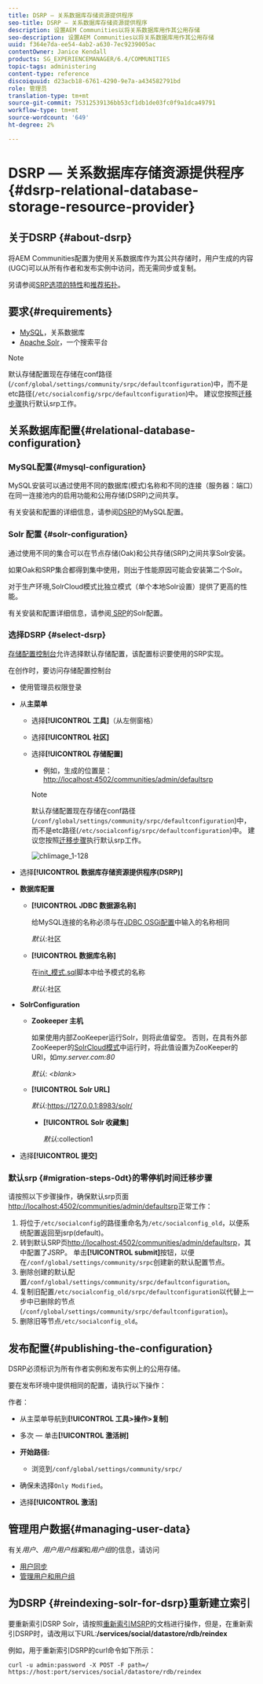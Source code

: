 ```yaml
---
title: DSRP — 关系数据库存储资源提供程序
seo-title: DSRP — 关系数据库存储资源提供程序
description: 设置AEM Communities以将关系数据库用作其公用存储
seo-description: 设置AEM Communities以将关系数据库用作其公用存储
uuid: f364e7da-ee54-4ab2-a630-7ec9239005ac
contentOwner: Janice Kendall
products: SG_EXPERIENCEMANAGER/6.4/COMMUNITIES
topic-tags: administering
content-type: reference
discoiquuid: d23acb18-6761-4290-9e7a-a434582791bd
role: 管理员
translation-type: tm+mt
source-git-commit: 75312539136bb53cf1db1de03fc0f9a1dca49791
workflow-type: tm+mt
source-wordcount: '649'
ht-degree: 2%

---
```



# DSRP — 关系数据库存储资源提供程序{#dsrp-relational-database-storage-resource-provider}

## 关于DSRP {#about-dsrp}

将AEM Communities配置为使用关系数据库作为其公共存储时，用户生成的内容(UGC)可以从所有作者和发布实例中访问，而无需同步或复制。

另请参阅[SRP选项的特性](working-with-srp.md#characteristics-of-srp-options)和[推荐拓扑](topologies.md)。

## 要求{#requirements}

* [MySQL](#mysql-configuration)，关系数据库
* [Apache Solr](#solr-configuration)，一个搜索平台

>[!NOTE]
>
>默认存储配置现在存储在conf路径(`/conf/global/settings/community/srpc/defaultconfiguration`)中，而不是etc路径(`/etc/socialconfig/srpc/defaultconfiguration`)中。 建议您按照[迁移步骤](#migration-steps-0dt)执行默认srp工作。


## 关系数据库配置{#relational-database-configuration}

### MySQL配置{#mysql-configuration}

MySQL安装可以通过使用不同的数据库(模式)名称和不同的连接（服务器：端口）在同一连接池内的启用功能和公用存储(DSRP)之间共享。

有关安装和配置的详细信息，请参阅[DSRP](dsrp-mysql.md)的MySQL配置。

### Solr 配置 {#solr-configuration}

通过使用不同的集合可以在节点存储(Oak)和公共存储(SRP)之间共享Solr安装。

如果Oak和SRP集合都得到集中使用，则出于性能原因可能会安装第二个Solr。

对于生产环境,SolrCloud模式比独立模式（单个本地Solr设置）提供了更高的性能。

有关安装和配置详细信息，请参阅[ SRP](solr.md)的Solr配置。

### 选择DSRP {#select-dsrp}

[存储配置控制台](srp-config.md)允许选择默认存储配置，该配置标识要使用的SRP实现。

在创作时，要访问存储配置控制台

* 使用管理员权限登录
* 从&#x200B;**主菜单**

   * 选择&#x200B;**[!UICONTROL 工具]**（从左侧窗格）
   * 选择&#x200B;**[!UICONTROL 社区]**
   * 选择&#x200B;**[!UICONTROL 存储配置]**

      * 例如，生成的位置是：[http://localhost:4502/communities/admin/defaultsrp](http://localhost:4502/communities/admin/defaultsrp)
      >[!NOTE]
      >
      >默认存储配置现在存储在conf路径(`/conf/global/settings/community/srpc/defaultconfiguration`)中，而不是etc路径(`/etc/socialconfig/srpc/defaultconfiguration`)中。 建议您按照[迁移步骤](#migration-steps-0dt)执行默认srp工作。

      ![chlimage_1-128](assets/chlimage_1-128.png)

* 选择&#x200B;**[!UICONTROL 数据库存储资源提供程序(DSRP)]**
* **数据库配置**

   * **[!UICONTROL JDBC 数据源名称]**

      给MySQL连接的名称必须与在[JDBC OSGi配置](dsrp-mysql.md#configurejdbcconnections)中输入的名称相同

      *默认*:社区

   * **[!UICONTROL 数据库名称]**

      在[init_模式.sql](dsrp-mysql.md#obtain-the-sql-script)脚本中给予模式的名称

      *默认*:社区

* **SolrConfiguration**

   * **[](https://cwiki.apache.org/confluence/display/solr/Using+ZooKeeper+to+Manage+Configuration+Files)Zookeeper 主机**

      如果使用内部ZooKeeper运行Solr，则将此值留空。 否则，在具有外部ZooKeeper的[SolrCloud模式](solr.md#solrcloud-mode)中运行时，将此值设置为ZooKeeper的URI，如&#x200B;*my.server.com:80*

      *默认*:  *&lt;blank>*

   * **[!UICONTROL Solr URL]**

      *默认*:https://127.0.0.1:8983/solr/

      * **[!UICONTROL Solr 收藏集]**

         *默认*:collection1

* 选择&#x200B;**[!UICONTROL 提交]**

### 默认srp {#migration-steps-0dt}的零停机时间迁移步骤

请按照以下步骤操作，确保默认srp页面[http://localhost:4502/communities/admin/defaultsrp](http://localhost:4502/communities/admin/defaultsrp)正常工作：

1. 将位于`/etc/socialconfig`的路径重命名为`/etc/socialconfig_old`，以便系统配置返回至jsrp(default)。
1. 转到默认SRP页[http://localhost:4502/communities/admin/defaultsrp](http://localhost:4502/communities/admin/defaultsrp)，其中配置了JSRP。 单击&#x200B;**[!UICONTROL submit]**&#x200B;按钮，以便在`/conf/global/settings/community/srpc`创建新的默认配置节点。
1. 删除创建的默认配置`/conf/global/settings/community/srpc/defaultconfiguration`。
1. 复制旧配置`/etc/socialconfig_old/srpc/defaultconfiguration`以代替上一步中已删除的节点(`/conf/global/settings/community/srpc/defaultconfiguration`)。
1. 删除旧等节点`/etc/socialconfig_old`。

## 发布配置{#publishing-the-configuration}

DSRP必须标识为所有作者实例和发布实例上的公用存储。

要在发布环境中提供相同的配置，请执行以下操作：

作者：

* 从主菜单导航到&#x200B;**[!UICONTROL 工具>操作>复制]**
* 多次 — 单击&#x200B;**[!UICONTROL 激活树]**
* **开始路径:**

   * 浏览到`/conf/global/settings/community/srpc/`

* 确保未选择`Only Modified`。
* 选择&#x200B;**[!UICONTROL 激活]**

## 管理用户数据{#managing-user-data}

有关&#x200B;*用户*、*用户用户档案*&#x200B;和&#x200B;*用户组*&#x200B;的信息，请访问

* [用户同步](sync.md)
* [管理用户和用户组](users.md)

## 为DSRP {#reindexing-solr-for-dsrp}重新建立索引

要重新索引DSRP Solr，请按照[重新索引MSRP](msrp.md#msrp-reindex-tool)的文档进行操作，但是，在重新索引DSRP时，请改用以下URL:**/services/social/datastore/rdb/reindex**

例如，用于重新索引DSRP的curl命令如下所示：

```shell
curl -u admin:password -X POST -F path=/ https://host:port/services/social/datastore/rdb/reindex
```
